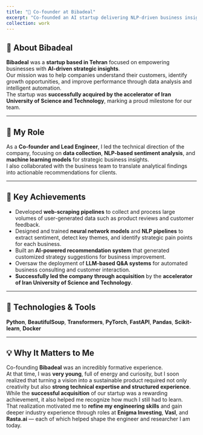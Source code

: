 ```yaml
---
title: "🚀 Co-founder at Bibadeal"
excerpt: "Co-founded an AI startup delivering NLP-driven business insights; successfully acquired by the accelerator of Iran University of Science and Technology.<br/>"
collection: work
---
```


## 🏢 About Bibadeal
**Bibadeal** was a **startup based in Tehran** focused on empowering businesses with **AI-driven strategic insights**.  
Our mission was to help companies understand their customers, identify growth opportunities, and improve performance through data analysis and intelligent automation.  
The startup was **successfully acquired by the accelerator of Iran University of Science and Technology**, marking a proud milestone for our team.

---

## 💼 My Role
As a **Co-founder and Lead Engineer**, I led the technical direction of the company, focusing on **data collection**, **NLP-based sentiment analysis**, and **machine learning models** for strategic business insights.  
I also collaborated with the business team to translate analytical findings into actionable recommendations for clients.

---

## 🚀 Key Achievements
- Developed **web-scraping pipelines** to collect and process large volumes of user-generated data such as product reviews and customer feedback.  
- Designed and trained **neural network models** and **NLP pipelines** to extract sentiment, detect key themes, and identify strategic pain points for each business.  
- Built an **AI-powered recommendation system** that generated customized strategy suggestions for business improvement.  
- Oversaw the deployment of **LLM-based Q&A systems** for automated business consulting and customer interaction.  
- **Successfully led the company through acquisition** by the **accelerator of Iran University of Science and Technology**.

---

## 🧰 Technologies & Tools
**Python**, **BeautifulSoup**, **Transformers**, **PyTorch**, **FastAPI**, **Pandas**, **Scikit-learn**, **Docker**

---

## 💡 Why It Matters to Me
Co-founding **Bibadeal** was an incredibly formative experience.  
At that time, I was **very young**, full of energy and curiosity, but I soon realized that turning a vision into a sustainable product required not only creativity but also **strong technical expertise and structured experience**.  
While the **successful acquisition** of our startup was a rewarding achievement, it also helped me recognize how much I still had to learn.  
That realization motivated me to **refine my engineering skills** and gain deeper industry experience through roles at **Enigma Investing**, **Vasl**, and **Rasta.ai** — each of which helped shape the engineer and researcher I am today.
